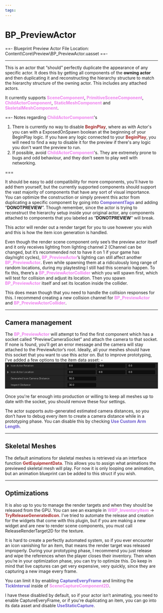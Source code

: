 ```yaml
---
tags:
---
```


# BP_PreviewActor

==- Blueprint Preview Actor
File Location: Content\Core\Preview\BP_PreviewActor.uasset
==-

---

This is an actor that “should” perfectly duplicate the appearance of any specific actor.
It does this by getting all components of the **owning actor** and then duplicating it and reconstructing the hierarchy structure to match the hierarchy structure of the owning actor. This includes any attached actors.

It currently supports <span style="color:violet">**SceneComponent**</span>, <span style="color:violet">**PrimitiveSceneComponent**</span>, <span style="color:violet">**ChildActorComponent**</span>, <span style="color:violet">**StaticMeshComponent**</span> and <span style="color:violet">**SkeletalMeshComponent**</span>.

==- Notes regarding <span style="color:violet">**ChildActorComponent**</span>'s

1. There is currently no way to disable <span style="color:brown">**BeginPlay**</span>, where as with Actor's you can with a ExposedOnSpawn boolean at the beginning of your BeginPlay logic. If you have any logic connected to your <span style="color:brown">**BeginPlay**</span>, you will need to find a way to disable it for the preview if there's any logic you don't want the preview to run.
2. If possible, avoid <span style="color:violet">**ChildActorComponent**</span>'s. They are extremely prone to bugs and odd behaviour, and they don't seem to play well with networking.

===

It should be easy to add compatibility for more components, you’ll have to add them yourself, but the currently supported components should support the vast majority of components that have any sort of visual importance.
You can optimize the construction or simply prevent this actor from duplicating a specific component by going into <span style="color:slateblue">**ComponentTags**</span> and adding “**DONOTPREVIEW**”.
Though remember, since the actor is trying to reconstruct the hierarchy setup inside your original actor, any components attached to components that you labeled as “**DONOTPREVIEW**” will break.

This actor will render out a render target for you to use however you wish and this is how the item icon generation is handled.

Even though the render scene component only see’s the preview actor itself and it only receives lighting from lighting channel 2 (Channel can be changed, but it’s recommended not to have it on 1 if your game has day/night cycles), <span style="color:violet">**BP_PreviewActor**</span>’s lighting can still affect another <span style="color:violet">**BP_PreviewActor**</span>.
Even while spawning them at a ridiculously long range of random locations, during my playtesting I still had this scenario happen.
To fix this, there’s a <span style="color:violet">**BP_PreviewActorCollider**</span> which you will spawn first, which will test for collision and adjust its location. Then you spawn <span style="color:violet">**BP_PreviewActor**</span> itself and set its location inside the collider.

This does mean though that you need to handle the collision responses for this. I recommend creating a new collision channel for <span style="color:violet">**BP_PreviewActor**</span> and <span style="color:violet">**BP_PreviewActorCollider**</span>.

---
## Camera management
The <span style="color:violet">**BP_PreviewActor**</span> will attempt to find the first component which has a socket called “PreviewCameraSocket” and attach the camera to that socket. If none is found, you’ll get an error message and the camera will stay attached to the PreviewActor’s root.
Ideally, all your meshes should have this socket that you want to use this actor on. But to improve prototyping, I’ve added a few options to the item data asset:
-![](/pictures/PreviewActorAdjustments.png)

Once you're far enough into production or willing to keep all meshes up to date with the socket, you should remove these four settings.

The actor supports auto-generated estimated camera distances, so you don’t have to debug every item to create a camera distance while in a prototyping phase. You can disable this by checking <span style="color:slateblue">**Use Custom Arm Length**</span>.

---
## Skeletal Meshes
The default animations for skeletal meshes is retrieved via an interface function <span style="color:brown">**GetEquipmentData**</span>. This allows you to assign what animations the previewed skeletal mesh will play. For now it is only looping one animation, but an animation blueprint can be added to this struct if you wish.

---
## Optimizations
It is also up to you to manage the render targets and when they should be released from the GPU. You can see an example in <span style="color:violet">**WBP_InventoryItem**</span> -> <span style="color:brown">**TryReleaseGeneratedIcon**</span>. I’ve tried to automate the release and creation for the widgets that come with this plugin, but if you are making a new widget and are new to render scene components, you must call ReleaseRenderTarget2D for the texture.

It is hard to create a perfectly automated system, so if you ever encounter an icon vanishing for an item, that means the render target was released improperly. During your prototyping phase, I recommend you just release and wipe the references when the player closes their inventory. Then when you’re in your optimization phase, you can try to optimize this.
Do keep in mind that live captures can get very expensive, very quickly, since they are capturing a new image every frame.

You can limit it by enabling <span style="color:slateblue">**CaptureEveryFrame**</span> and limiting the <span style="color:slateblue">**TickInterval**</span> inside of <span style="color:violet">**SceneCaptureComponent2D**</span>.

I have these disabled by default, so if your actor isn’t animating, you need to enable CaptureEveryFrame, or if you're duplicating an item, you can go into its data asset and disable <span style="color:slateblue">**UseStaticCapture**</span>.
